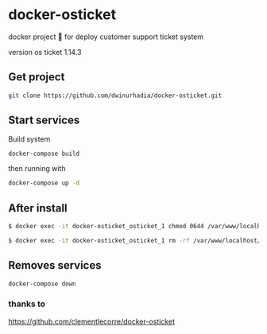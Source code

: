# docker-osticket

docker project 🐳 for deploy customer support ticket system

version os ticket 1.14.3

## Get project


```bash
git clone https://github.com/dwinurhadia/docker-osticket.git
```

## Start services

Build system

```
docker-compose build
```

then running with 

```bash
docker-compose up -d
```

## After install

```bash
$ docker exec -it docker-osticket_osticket_1 chmod 0644 /var/www/localhost/htdocs/include/ost-config.php

$ docker exec -it docker-osticket_osticket_1 rm -rf /var/www/localhost/htdocs/setup
```

## Removes services

```bash
docker-compose down
```

### thanks to
https://github.com/clementlecorre/docker-osticket
